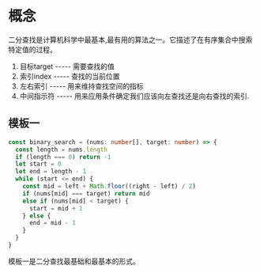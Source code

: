 # 概念

  二分查找是计算机科学中最基本,最有用的算法之一。它描述了在有序集合中搜索特定值的过程。

1. 目标target ----- 需要查找的值
2. 索引index  ----- 查找的当前位置
3. 左右索引   ----- 用来维持查找空间的指标
4. 中间指示符 ----- 用来应用条件确定我们应该向左查找还是向右查找的索引.

## 模板一

```ts
const binary_search = (nums: number[], target: number) => {
  const length = nums.length
  if (length === 0) return -1
  let start = 0
  let end = length - 1
  while (start <= end) {
    const mid = left + Math.floor((right - left) / 2)
    if (nums[mid] === target) return mid
    else if (nums[mid] < target) {
      start = mid + 1
    } else {
      end = mid - 1
    }
  }
}
```
  模板一是二分查找最基础和最基本的形式。
